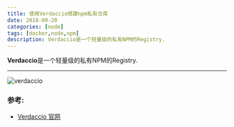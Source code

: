 ```yaml
---
title: 使用Verdaccio搭建npm私有仓库
date: 2018-09-20
categories: [node]
tags: [docker,node,npm]
description: Verdaccio是一个轻量级的私有NPM的Registry.
---
```


**Verdaccio**是一个轻量级的私有NPM的Registry.

---

![verdaccio](https://verdaccio.org/img/logo/banner/png/verdaccio-banner@2x.png)



### 参考:

- [Verdaccio 官网](https://verdaccio.org/zh-CN/)


